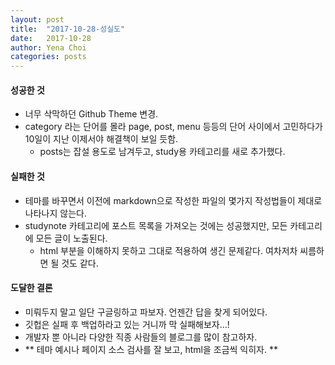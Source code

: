 ```yaml
---
layout: post
title:  "2017-10-28-성실도"
date:   2017-10-28
author: Yena Choi
categories: posts
---
```


#### 성공한 것
- 너무 삭막하던 Github Theme 변경.
- category 라는 단어를 몰라 page, post, menu 등등의 단어 사이에서 고민하다가 10일이 지난 이제서야 해결책이 보일 듯함.
  - posts는 잡설 용도로 남겨두고, study용 카테고리를 새로 추가했다.

#### 실패한 것
- 테마를 바꾸면서 이전에 markdown으로 작성한 파일의 몇가지 작성법들이 제대로 나타나지 않는다.
- studynote 카테고리에 포스트 목록을 가져오는 것에는 성공했지만, 모든 카테고리에 모든 글이 노출된다.
  - html 부분을 이해하지 못하고 그대로 적용하여 생긴 문제같다. 여차저차 씨름하면 될 것도 같다.

#### 도달한 결론
- 미뤄두지 말고 일단 구글링하고 파보자. 언젠간 답을 찾게 되어있다.
- 깃헙은 실패 후 백업하라고 있는 거니까 막 실패해보자...!
- 개발자 뿐 아니라 다양한 직종 사람들의 블로그를 많이 참고하자.
- ** 테마 예시나 페이지 소스 검사를 잘 보고, html을 조금씩 익히자. **
